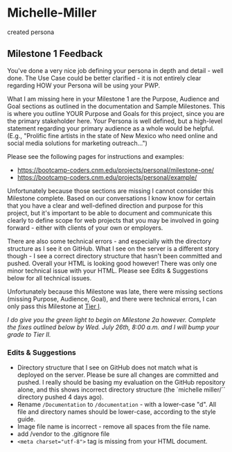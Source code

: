 # Michelle-Miller
created persona

## Milestone 1 Feedback
You've done a very nice job defining your persona in depth and detail - well done. The Use Case could be better  clarified - it is not entirely clear regarding HOW your Persona will be using your PWP.

What I am missing here in your Milestone 1 are the Purpose, Audience and Goal sections as outlined in the documentation and Sample Milestones. This is where you outline YOUR Purpose and Goals for this project, since you are the primary stakeholder here. Your Persona is well defined, but a high-level statement regarding your primary audience as a whole would be helpful. (E.g., "Prolific fine artists in the state of New Mexico who need online and social media solutions for marketing outreach...")

Please see the following pages for instructions and examples:
- https://bootcamp-coders.cnm.edu/projects/personal/milestone-one/
- https://bootcamp-coders.cnm.edu/projects/personal/example/

Unfortunately because those sections are missing I cannot consider this Milestone complete. Based on our conversations I know know for certain that you have a clear and well-defined direction and purpose for this project, but it's important to be able to document and communicate this clearly to define scope for web projects that you may be involved in going forward - either with clients of your own or employers.

There are also some technical errors - and especially with the directory structure as I see it on GitHub. What I see on the server is a different story though - I see a correct directory structure that hasn't been committed and pushed.  Overall your HTML is looking good however! There was only one minor technical issue with your HTML. Please see Edits &amp; Suggestions below for all technical issues.

Unfortunately because this Milestone was late, there were missing sections (missing Purpose, Audience, Goal), and there were technical errors, I can only pass this Milestone at [Tier I](https://bootcamp-coders.cnm.edu/projects/personal/rubric/). 

*I do give you the green light to begin on Milestone 2a however. Complete the fixes outlined below by Wed. July 26th, 8:00 a.m. and I will bump your grade to Tier II.*

### Edits &amp; Suggestions
- Directory structure that I see on GitHub does not match what is deployed on the server. Please be sure all changes are committed and pushed. I really should be basing my evaluation on the GitHub repository alone, and this shows incorrect directory structure (the `michelle miller/`` directory pushed 4 days ago).
- Rename `/Documentation` to `/documentation` - with a lower-case "d". All file and directory names should be lower-case, according to the style guide.
- Image file name is incorrect - remove all spaces from the file name.
- add /vendor to the .gitignore file
- `<meta charset="utf-8">` tag is missing from your HTML document.
